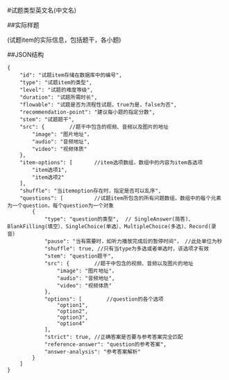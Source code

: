 #试题类型英文名(中文名)

##实际样题

(试题item的实际信息，包括题干，各小题)

##JSON结构

	{
		"id": "试题item存储在数据库中的编号",						
		"type": "试题item的类型",			
		"level": "试题的难度等级",						
		"duration": "试题所需时长",					
		"flowable": "试题是否为流程性试题，true为是，false为否",				
		"recommendation-point": "建议每小题的指定分数",		
		"stem": "试题题干",
		"src": { 		//题干中包含的视频、音频以及图片的地址
			"image": "图片地址"，
			"audio": "音频地址",
			"video": "视频体质"
		},
		"item-options": [ 		//item选项数组，数组中的内容为item各选项
			"item选项1",			
			"item选项2"
		],
		"shuffle": "当itemoption存在时，指定是否可以乱序",
		"questions": [			//试题item所包含的所有问题数组，数组中的每个元素为一个question，每个question为一个对象
			{
				"type": "question的类型",	// SingleAnswer(简答)、BlankFilling(填空）、SingleChoice(单选）、MultipleChoice(多选)、Record(录音）
				"pause": "当有需要时，如听力播放完成后的暂停时间"， //此处单位为秒
				"shuffle": true, //只有当type为多选或者单选时，该选项才有效			
				"stem": "question题干",	
				"src": { 		//题干中包含的视频、音频以及图片的地址
					"image": "图片地址"，
					"audio": "音频地址",
					"video": "视频体质"
				},		
				"options": [		//question的各个选项
					"option1",
					"option2",
					"option3",
					"option4"
				],
				"strict": true,	//正确答案是否要与参考答案完全匹配
				"reference-answer": "question的参考答案",		
				"answer-analysis": "参考答案解析"
			}
		]
	}
